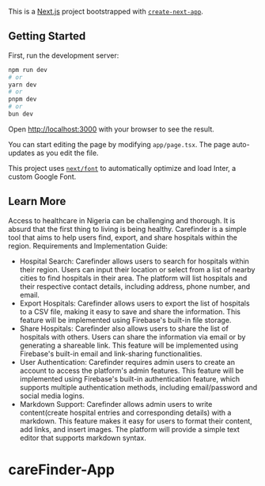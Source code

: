 This is a [Next.js](https://nextjs.org/) project bootstrapped with [`create-next-app`](https://github.com/vercel/next.js/tree/canary/packages/create-next-app).

## Getting Started

First, run the development server:

```bash
npm run dev
# or
yarn dev
# or
pnpm dev
# or
bun dev
```

Open [http://localhost:3000](http://localhost:3000) with your browser to see the result.

You can start editing the page by modifying `app/page.tsx`. The page auto-updates as you edit the file.

This project uses [`next/font`](https://nextjs.org/docs/basic-features/font-optimization) to automatically optimize and load Inter, a custom Google Font.

## Learn More
Access to healthcare in Nigeria can be challenging and thorough. It is absurd that the first thing to living is being healthy. Carefinder is a simple tool that aims to help users find, export, and share hospitals within the region. 
Requirements and Implementation Guide:
- Hospital Search: Carefinder allows users to search for hospitals within their region. Users can input their location or select from a list of nearby cities to find hospitals in their area. The platform will list hospitals and their respective contact details, including address, phone number, and email.
- Export Hospitals: Carefinder allows users to export the list of hospitals to a CSV file, making it easy to save and share the information. This feature will be implemented using Firebase's built-in file storage.
- Share Hospitals: Carefinder also allows users to share the list of hospitals with others. Users can share the information via email or by generating a shareable link. This feature will be implemented using Firebase's built-in email and link-sharing functionalities.
- User Authentication: Carefinder requires admin users to create an account to access the platform's admin features. This feature will be implemented using Firebase's built-in authentication feature, which supports multiple authentication methods, including email/password and social media logins.
- Markdown Support: Carefinder allows admin users to write content(create hospital entries and corresponding details) with a markdown. This feature makes it easy for users to format their content, add links, and insert images. The platform will provide a simple text editor that supports markdown syntax.
# careFinder-App
